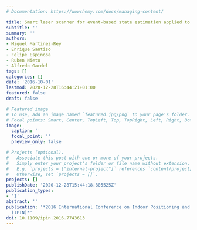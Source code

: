 ```yaml
---
# Documentation: https://wowchemy.com/docs/managing-content/

title: Smart laser scanner for event-based state estimation applied to indoor positioning
subtitle: ''
summary: ''
authors:
- Miguel Martinez-Rey
- Enrique Santiso
- Felipe Espinosa
- Ruben Nieto
- Alfredo Gardel
tags: []
categories: []
date: '2016-10-01'
lastmod: 2020-12-28T16:44:21+01:00
featured: false
draft: false

# Featured image
# To use, add an image named `featured.jpg/png` to your page's folder.
# Focal points: Smart, Center, TopLeft, Top, TopRight, Left, Right, BottomLeft, Bottom, BottomRight.
image:
  caption: ''
  focal_point: ''
  preview_only: false

# Projects (optional).
#   Associate this post with one or more of your projects.
#   Simply enter your project's folder or file name without extension.
#   E.g. `projects = ["internal-project"]` references `content/project/deep-learning/index.md`.
#   Otherwise, set `projects = []`.
projects: []
publishDate: '2020-12-28T15:44:18.805525Z'
publication_types:
- '1'
abstract: ''
publication: '*2016 International Conference on Indoor Positioning and Indoor Navigation
  (IPIN)*'
doi: 10.1109/ipin.2016.7743613
---
```

